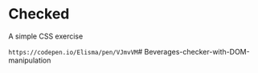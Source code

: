 # Checked

A simple CSS exercise

``https://codepen.io/Elisma/pen/VJmvVM``# Beverages-checker-with-DOM-manipulation
